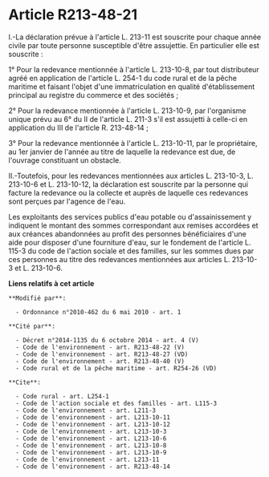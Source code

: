 # Article R213-48-21

I.-La déclaration prévue à l'article L. 213-11 est souscrite pour chaque année civile par toute personne susceptible d'être
assujettie. En particulier elle est souscrite : 

1° Pour la redevance mentionnée à l'article L. 213-10-8, par tout distributeur agréé en application de l'article L. 254-1 du
code rural et de la pêche maritime  et faisant l'objet d'une immatriculation en qualité d'établissement principal au registre
du commerce et des sociétés ; 

2° Pour la redevance mentionnée à l'article L. 213-10-9, par l'organisme unique prévu au 6° du II de l'article L. 211-3 s'il
est assujetti à celle-ci en application du III de l'article R. 213-48-14 ; 

3° Pour la redevance mentionnée à l'article L. 213-10-11, par le propriétaire, au 1er janvier de l'année au titre de laquelle
la redevance est due, de l'ouvrage constituant un obstacle. 

II.-Toutefois, pour les redevances mentionnées aux articles L. 213-10-3, L. 213-10-6 et L. 213-10-12, la déclaration est
souscrite par la personne qui facture la redevance ou la collecte et auprès de laquelle ces redevances sont perçues par
l'agence de l'eau. 

Les exploitants des services publics d'eau potable ou d'assainissement y indiquent le montant des sommes correspondant aux
remises accordées et aux créances abandonnées au profit des personnes bénéficiaires d'une aide pour disposer d'une fourniture
d'eau, sur le fondement de l'article L. 115-3 du code de l'action sociale et des familles, sur les sommes dues par ces
personnes au titre des redevances mentionnées aux articles L. 213-10-3 et L. 213-10-6.

**Liens relatifs à cet article**

	**Modifié par**:

	  - Ordonnance n°2010-462 du 6 mai 2010 - art. 1

	**Cité par**:

	  - Décret n°2014-1135 du 6 octobre 2014 - art. 4 (V)
	  - Code de l'environnement - art. R213-48-22 (V)
	  - Code de l'environnement - art. R213-48-27 (VD)
	  - Code de l'environnement - art. R213-48-40 (V)
	  - Code rural et de la pêche maritime - art. R254-26 (VD)

	**Cite**:

	  - Code rural - art. L254-1
	  - Code de l'action sociale et des familles - art. L115-3
	  - Code de l'environnement - art. L211-3
	  - Code de l'environnement - art. L213-10-11
	  - Code de l'environnement - art. L213-10-12
	  - Code de l'environnement - art. L213-10-3
	  - Code de l'environnement - art. L213-10-6
	  - Code de l'environnement - art. L213-10-8
	  - Code de l'environnement - art. L213-10-9
	  - Code de l'environnement - art. L213-11
	  - Code de l'environnement - art. R213-48-14
